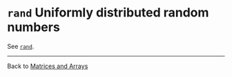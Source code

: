 # `rand` Uniformly distributed random numbers

See [`rand`](https://docs.julialang.org/en/latest/stdlib/Random/#Base.rand).

***

Back to [Matrices and Arrays](https://github.com/pbouffard/matlabtojulia/wiki/Language-Fundamentals#matrices-and-arrays)